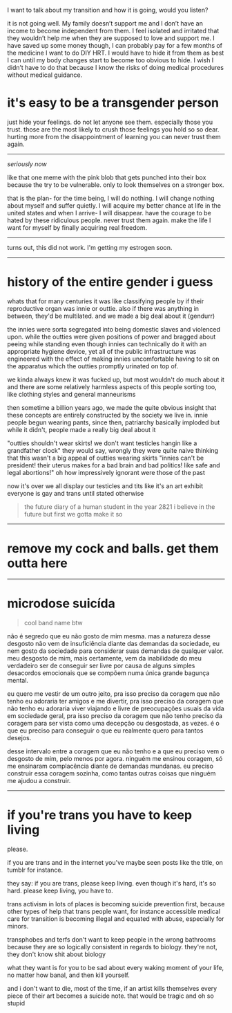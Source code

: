 I want to talk about my transition and how it is going, would you listen?

it is not going well. My family doesn’t support me and I don’t have an income to become independent from them. I feel isolated and irritated that they wouldn’t help me when they are supposed to love and support me. I have saved up some money though, I can probably pay for a few months of the medicine I want to do DIY HRT. I would have to hide it from them as best I can until my body changes start to become too obvious to hide. I wish I didn’t have to do that because I know the risks of doing medical procedures without medical guidance.

# it's easy to be a transgender person

just hide your feelings. do not let anyone see them. especially those you trust. those are the most likely to crush those feelings you hold so so dear. hurting more from the disappointment of learning you can never trust them again.

---
_seriously now_

like that one meme with the pink blob that gets punched into their box because the try to be vulnerable. only to look themselves on a stronger box.

that is the plan- for the time being, I will do nothing. I will change nothing about myself and suffer quietly. I will acquire my better chance at life in the united states and when I arrive- I will disappear. have the courage to be hated by these ridiculous people. never trust them again. make the life I want for myself by finally acquiring real freedom.

---

turns out, this did not work. I'm getting my estrogen soon.

---
# history of the entire gender i guess

whats that
for many centuries it was like classifying people by if their reproductive organ was innie or outtie. also if there was anything in between, they'd be multilated. and we made a big deal about it (gendurr)

the innies were sorta segregated into being domestic slaves and violenced upon. while the outties were given positions of power and bragged about peeing while standing even though innies can technically do it with an appropriate hygiene device, yet all of the public infrastructure was engineered with the effect of making innies uncomfortable having to sit on the apparatus which the outties promptly urinated on top of.

we kinda always knew it was fucked up, but most wouldn't do much about it
and there are some relatively harmless aspects of this people sorting too, like clothing styles and general manneurisms

then sometime a billion years ago, we made the quite obvious insight that these concepts are entirely constructed by the society we live in. innie people begun wearing pants, since then, patriarchy basically imploded
but while it didn't, people made a really big deal about it

"outties shouldn't wear skirts! we don't want testicles hangin like a grandfather clock" they would say, wrongly
they were quite naive thinking that this wasn't a big appeal of outties wearing skirts
"innies can't be president! their uterus makes for a bad brain and bad politics! like safe and legal abortions!" oh how impressively ignorant were those of the past

now it's over
we all display our testicles and tits like it's an art exhibit
everyone is gay and trans until stated otherwise

> the future diary of a human student in the year 2821
> i believe in the future
> but first we gotta make it so

---

# remove my cock and balls. get them outta here

---
# microdose suicída

> cool band name btw

não é segredo que eu não gosto de mim mesma.
mas a natureza desse desgosto não vem de insuficiência diante das demandas da sociedade, eu nem gosto da sociedade para considerar suas demandas de qualquer valor.
meu desgosto de mim, mais certamente, vem da inabilidade do meu verdadeiro ser de conseguir ser livre por causa de alguns simples desacordos emocionais que se compõem numa única grande bagunça mental. 

eu quero me vestir de um outro jeito, pra isso preciso da coragem que não tenho
eu adoraria ter amigos e me divertir, pra isso preciso da coragem que não tenho
eu adoraria viver viajando e livre de preocupações usuais da vida em sociedade geral, pra isso preciso da coragem que não tenho
preciso da coragem para ser vista como uma decepção ou desgostada, as vezes. é o que eu preciso para conseguir o que eu realmente quero para tantos desejos.

desse intervalo entre a coragem que eu não tenho e a que eu preciso vem o desgosto de mim, pelo menos por agora.
ninguém me ensinou coragem, só me ensinaram complacência diante de demandas mundanas. eu preciso construir essa coragem sozinha, como tantas outras coisas que ninguém me ajudou a construir.

---

# if you're trans you have to keep living

please. 

if you are trans and in the internet you've maybe seen posts like the title, on tumblr for instance.

they say: if you are trans, please keep living. even though it's hard, it's so hard. please keep living, you have to.

trans activism in lots of places is becoming suicide prevention first, because other types of help that trans people want, for instance accessible medical care for transition is becoming illegal and equated with abuse, especially for minors.

transphobes and terfs don't want to keep people in the wrong bathrooms because they are so logically consistent in regards to biology. they're not, they don't know shit about biology

what they want is for you to be sad about every waking moment of your life, no matter how banal, and then kill yourself.

and i don't want to die, most of the time, if an artist kills themselves every piece of their art becomes a suicide note. that would be tragic and oh so stupid
